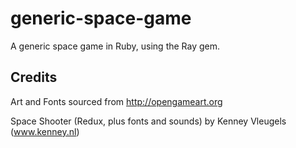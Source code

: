 # generic-space-game


A generic space game in Ruby, using the Ray gem.


## Credits

Art and Fonts sourced from http://opengameart.org

Space Shooter (Redux, plus fonts and sounds) by Kenney Vleugels (www.kenney.nl)

